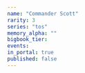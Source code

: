 ```yaml
---
name: "Commander Scott"
rarity: 3
series: "tos"
memory_alpha: ""
bigbook_tier:
events:
in_portal: true
published: false
---
```


